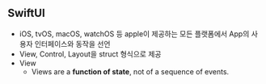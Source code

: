 ## SwiftUI
- iOS, tvOS, macOS, watchOS 등 apple이 제공하는 모든 플랫폼에서 App의 사용자 인터페이스와 동작을 선언
- View, Control, Layout을 struct 형식으로 제공
- View 
  - Views are a **function of state**, not of a sequence of events.
